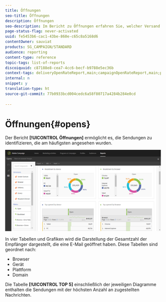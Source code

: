 ```yaml
---
title: Öffnungen
seo-title: Öffnungen
description: Öffnungen
seo-description: Im Bericht zu Öffnungen erfahren Sie, welcher Versand gemäß verschiedener Kriterien am häufigsten angesehen wurde.
page-status-flag: never-activated
uuid: fe5453b6-cac1-43be-860e-c65c8a5168d6
contentOwner: sauviat
products: SG_CAMPAIGN/STANDARD
audience: reporting
content-type: reference
topic-tags: list-of-reports
discoiquuid: c87188e8-cea7-4cc6-becf-b9788e5ec36b
context-tags: deliveryOpenRateReport,main;campaignOpenRateReport,main;programOpenRateReport,main
internal: n
snippet: y
translation-type: ht
source-git-commit: 77b0933bcd004cedc6a58f80717a4284b284e0cd

---
```



# Öffnungen{#opens}

Der Bericht **[!UICONTROL Öffnungen]** ermöglicht es, die Sendungen zu identifizieren, die am häufigsten angesehen wurden.

![](assets/delivery_reports_opens.png)

In vier Tabellen und Grafiken wird die Darstellung der Gesamtzahl der Empfänger dargestellt, die eine E-Mail geöffnet haben. Diese Tabellen sind geordnet nach:

* Browser
* Gerät
* Plattform
* Domain

Die Tabelle **[!UICONTROL TOP 5]** einschließlich der jeweiligen Diagramme enthalten die Sendungen mit der höchsten Anzahl an zugestellten Nachrichten.
